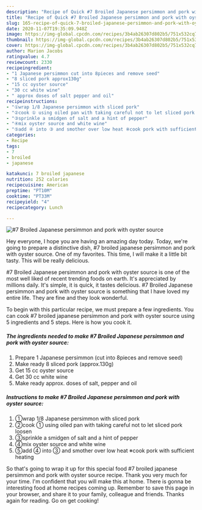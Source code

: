 ```yaml
---
description: "Recipe of Quick #7 Broiled Japanese persimmon and pork with oyster source"
title: "Recipe of Quick #7 Broiled Japanese persimmon and pork with oyster source"
slug: 165-recipe-of-quick-7-broiled-japanese-persimmon-and-pork-with-oyster-source
date: 2020-11-07T19:35:09.948Z
image: https://img-global.cpcdn.com/recipes/3b4ab26307d802b5/751x532cq70/7-broiled-japanese-persimmon-and-pork-with-oyster-source-recipe-main-photo.jpg
thumbnail: https://img-global.cpcdn.com/recipes/3b4ab26307d802b5/751x532cq70/7-broiled-japanese-persimmon-and-pork-with-oyster-source-recipe-main-photo.jpg
cover: https://img-global.cpcdn.com/recipes/3b4ab26307d802b5/751x532cq70/7-broiled-japanese-persimmon-and-pork-with-oyster-source-recipe-main-photo.jpg
author: Marion Jacobs
ratingvalue: 4.7
reviewcount: 2330
recipeingredient:
- "1 Japanese persimmon cut into 8pieces and remove seed"
- "8 sliced pork approx130g"
- "15 cc oyster source"
- "30 cc white wine"
- " approx doses of salt pepper and oil"
recipeinstructions:
- "①wrap 1/8 Japanese persimmon with sliced pork"
- "②cook ① using oiled pan with taking careful not to let sliced pork loosen"
- "③sprinkle a smidgen of salt and a hint of pepper"
- "④mix oyster source and white wine"
- "⑤add ④ into ③ and smother over low heat ※cook pork with sufficient heating"
categories:
- Recipe
tags:
- 7
- broiled
- japanese

katakunci: 7 broiled japanese 
nutrition: 252 calories
recipecuisine: American
preptime: "PT10M"
cooktime: "PT33M"
recipeyield: "4"
recipecategory: Lunch

---
```



![#7 Broiled Japanese persimmon and pork with oyster source](https://img-global.cpcdn.com/recipes/3b4ab26307d802b5/751x532cq70/7-broiled-japanese-persimmon-and-pork-with-oyster-source-recipe-main-photo.jpg)

Hey everyone, I hope you are having an amazing day today. Today, we're going to prepare a distinctive dish, #7 broiled japanese persimmon and pork with oyster source. One of my favorites. This time, I will make it a little bit tasty. This will be really delicious.

#7 Broiled Japanese persimmon and pork with oyster source is one of the most well liked of recent trending foods on earth. It's appreciated by millions daily. It's simple, it is quick, it tastes delicious. #7 Broiled Japanese persimmon and pork with oyster source is something that I have loved my entire life. They are fine and they look wonderful.




To begin with this particular recipe, we must prepare a few ingredients. You can cook #7 broiled japanese persimmon and pork with oyster source using 5 ingredients and 5 steps. Here is how you cook it.

<!--inarticleads1-->

##### The ingredients needed to make #7 Broiled Japanese persimmon and pork with oyster source:

1. Prepare 1 Japanese persimmon (cut into 8pieces and remove seed)
1. Make ready 8 sliced pork (approx.130g)
1. Get 15 cc oyster source
1. Get 30 cc white wine
1. Make ready  approx. doses of salt, pepper and oil




<!--inarticleads2-->

##### Instructions to make #7 Broiled Japanese persimmon and pork with oyster source:

1. ①wrap 1/8 Japanese persimmon with sliced pork
1. ②cook ① using oiled pan with taking careful not to let sliced pork loosen
1. ③sprinkle a smidgen of salt and a hint of pepper
1. ④mix oyster source and white wine
1. ⑤add ④ into ③ and smother over low heat ※cook pork with sufficient heating




So that's going to wrap it up for this special food #7 broiled japanese persimmon and pork with oyster source recipe. Thank you very much for your time. I'm confident that you will make this at home. There is gonna be interesting food at home recipes coming up. Remember to save this page in your browser, and share it to your family, colleague and friends. Thanks again for reading. Go on get cooking!
